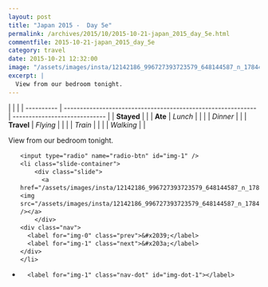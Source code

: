 ```yaml
---
layout: post
title: "Japan 2015 -  Day 5e"
permalink: /archives/2015/10/2015-10-21-japan_2015_day_5e.html
commentfile: 2015-10-21-japan_2015_day_5e
category: travel
date: 2015-10-21 12:32:00
image: "/assets/images/insta/12142186_996727393723579_648144587_n_17844895747047535.jpg"
excerpt: |
  View from our bedroom tonight.
---
```


|            |                                                              |
| ---------- | ------------------------------------------------------------ | ----------------------------- |
| **Stayed** |  |
| **Ate**    | _Lunch_                                                      |          |
|            | _Dinner_                                                     |          |
| **Travel** | _Flying_                                                     |          |
|            | _Train_                                                      |          |
|            | _Walking_                                                    |          |


View from our bedroom tonight.


<ul class="slides">

    <input type="radio" name="radio-btn" id="img-1" />
    <li class="slide-container">
        <div class="slide">
          <a href="/assets/images/insta/12142186_996727393723579_648144587_n_17844895747047535.jpg"><img src="/assets/images/insta/12142186_996727393723579_648144587_n_17844895747047535.jpg" /></a>
        </div>
    <div class="nav">
      <label for="img-0" class="prev">&#x2039;</label>
      <label for="img-1" class="next">&#x203a;</label>
    </div>
    </li>
			
<li class="nav-dots">

      <label for="img-1" class="nav-dot" id="img-dot-1"></label>

</li>
</ul>        
             

		